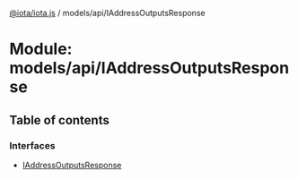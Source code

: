 [@iota/iota.js](../README.md) / models/api/IAddressOutputsResponse

# Module: models/api/IAddressOutputsResponse

## Table of contents

### Interfaces

- [IAddressOutputsResponse](../interfaces/models_api_iaddressoutputsresponse.iaddressoutputsresponse.md)
